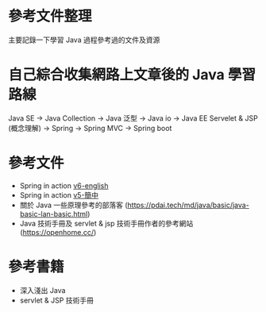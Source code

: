 # 參考文件整理
主要記錄一下學習 Java 過程參考過的文件及資源

# 自己綜合收集網路上文章後的 Java 學習路線
Java SE -> Java Collection -> Java 泛型 -> Java io -> Java EE Servelet & JSP (概念理解) -> Spring -> Spring MVC -> Spring boot

# 參考文件
- Spring in action [v6-english](https://livebook.manning.com/book/spring-in-action-sixth-edition/chapter-1/v-7/)
- Spring in action [v5-簡中](https://potoyang.gitbook.io/spring-in-action-v5/di-1-zhang-spring-ru-men/1.2-chu-shi-hua-spring-ying-yong-cheng-xu/1.2.2-jian-cha-spring-xiang-mu-jie-gou)
- 關於 Java 一些原理參考的部落客 (https://pdai.tech/md/java/basic/java-basic-lan-basic.html)
- Java 技術手冊及 servlet & jsp 技術手冊作者的參考網站 (https://openhome.cc/)

# 參考書籍
- 深入淺出 Java
- servlet & JSP 技術手冊